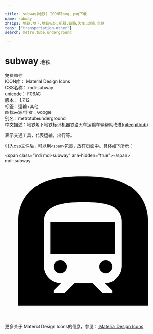 ```yaml
---

title:  subway(地铁) ICON转svg、png下载
name: subway
zhTips: 地铁,地下,地铁标识,机器,铁路,火车,运输,车辆
tags: ["transportation-other"]
search: metro,tube,underground

---
```


# subway  <small style="font-size: 60%;font-weight: 100">地铁</small>


<div class="detail-page">
<p>
<span><span class="badge-success badge">免费图标</span> </span>
<br/>
<span>
ICON库：
<span class="badge-secondary badge">Material Design Icons</span> 
</span>
<br/>
<span>
CSS名称：
<span class="badge-secondary badge">mdi-subway</span> 
</span>
<br/>
<span>
unicode：
<span class="badge-secondary badge">F06AC</span> 
<copy-btn content='F06AC' btn-title=""></copy-btn>
<copy-btn :content='String.fromCodePoint(parseInt("F06AC", 16))' btn-title="复制U"></copy-btn>
</span>
<br/>
<span>
版本：
<span class="badge-secondary badge">1.7.12</span> 
</span><br/><span>标签：<span class="badge-light badge"><router-link to="/tags/transportation-other.html">运输+其他</router-link></span></span>
<br/>
<span>图标来源/作者：<span class="badge-light badge">Google</span></span> 
<br/>
<span>别名：<span class="badge-light badge">metro</span><span class="badge-light badge">tube</span><span class="badge-light badge">underground</span></span><br/><span class="zh-detail">中文描述：<span class="badge-primary badge">地铁</span><span class="badge-primary badge">地下</span><span class="badge-primary badge">地铁标识</span><span class="badge-primary badge">机器</span><span class="badge-primary badge">铁路</span><span class="badge-primary badge">火车</span><span class="badge-primary badge">运输</span><span class="badge-primary badge">车辆</span><span class="help-link"><span>帮助改进</span>(<a href="https://gitee.com/liuwave/icon-helper/edit/master/json/material/subway.json" target="_blank" rel="noopener noreferrer">gitee</a><a href="https://github.com/liuwave/icon-helper/edit/master/json/material/subway.json" target="_blank" rel="noopener noreferrer">github</a></span>)</span><br/>
</p>
</div><div class="description description alert alert-light">表示交通工具，代表运输，出行等。</div>
<div class="alert alert-dark">
  <i class="mdi mdi-subway mdi-48px"></i>
  <i class="mdi mdi-subway mdi-36px"></i>
  <i class="mdi mdi-subway mdi-24px"></i>
  <i class="mdi mdi-subway mdi-18px"></i>
</div>
<div>
  <p>引入css文件后，可以用<code>&lt;span&gt;</code>包裹，放在页面中。具体如下所示：    
  </p>
  <div class="alert alert-primary" style="font-size: 14px">
    &lt;span class="mdi mdi-subway" aria-hidden="true"&gt;&lt;/span&gt;
    <copy-btn content='<span class="mdi mdi-subway" aria-hidden="true"></span>'></copy-btn>
  </div>
  <div class="alert alert-secondary">
    <i class="mdi mdi-subway"
    style="font-size: 24px"
    aria-hidden="true"></i> mdi-subway
    <copy-btn content="mdi-subway" btn-title="复制图标名称"></copy-btn>
  </div>
</div>
<div id="svg" class="svg-wrap">
<svg xmlns="http://www.w3.org/2000/svg" viewBox="0 0 24 24"><path d="M8.5,15A1,1 0 0,1 9.5,16A1,1 0 0,1 8.5,17A1,1 0 0,1 7.5,16A1,1 0 0,1 8.5,15M7,9H17V14H7V9M15.5,15A1,1 0 0,1 16.5,16A1,1 0 0,1 15.5,17A1,1 0 0,1 14.5,16A1,1 0 0,1 15.5,15M18,15.88V9C18,6.38 15.32,6 12,6C9,6 6,6.37 6,9V15.88A2.62,2.62 0 0,0 8.62,18.5L7.5,19.62V20H9.17L10.67,18.5H13.5L15,20H16.5V19.62L15.37,18.5C16.82,18.5 18,17.33 18,15.88M17.8,2.8C20.47,3.84 22,6.05 22,8.86V22H2V8.86C2,6.05 3.53,3.84 6.2,2.8C8,2.09 10.14,2 12,2C13.86,2 16,2.09 17.8,2.8Z" /></svg>
</div>
<detail full-name='mdi-subway'></detail>
    
<div><p>更多关于 Material Design Icons的信息，参见：<a target="_blank" href="https://iconhelper.cn/material.html"> Material Design Icons</a>
</p></div>
